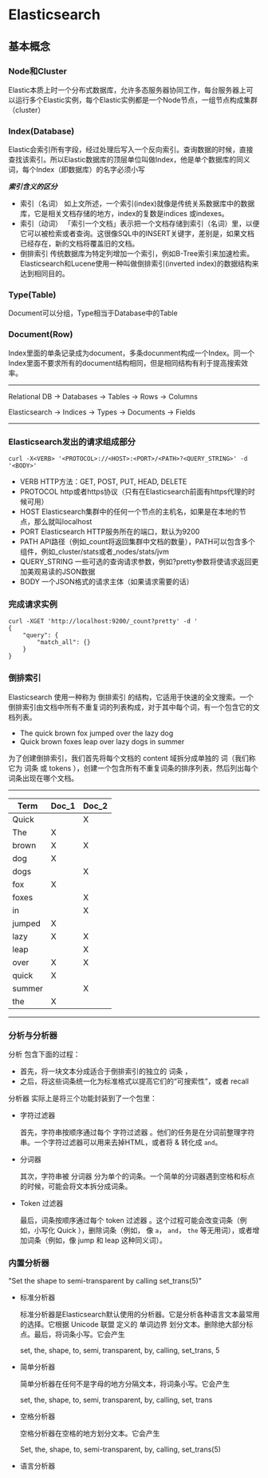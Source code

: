 # Elasticsearch

## 基本概念

### Node和Cluster

Elastic本质上时一个分布式数据库，允许多态服务器协同工作，每台服务器上可以运行多个Elastic实例，每个Elastic实例都是一个Node节点，一组节点构成集群（cluster）

### Index(Database)

Elastic会索引所有字段，经过处理后写入一个反向索引。查询数据的时候，直接查找该索引。所以Elastic数据库的顶层单位叫做Index，他是单个数据库的同义词，每个Index（即数据库）的名字必须小写

***索引含义的区分***

- 索引（名词） 如上文所述，一个索引(index)就像是传统关系数据库中的数据库，它是相关文档存储的地方，index的复数是indices 或indexes。
- 索引（动词） 「索引一个文档」表示把一个文档存储到索引（名词）里，以便它可以被检索或者查询。这很像SQL中的INSERT关键字，差别是，如果文档已经存在，新的文档将覆盖旧的文档。
- 倒排索引 传统数据库为特定列增加一个索引，例如B-Tree索引来加速检索。Elasticsearch和Lucene使用一种叫做倒排索引(inverted index)的数据结构来达到相同目的。

### Type(Table)

Document可以分组，Type相当于Database中的Table

### Document(Row)

Index里面的单条记录成为document，多条docunment构成一个Index。同一个Index里面不要求所有的document结构相同，但是相同结构有利于提高搜索效率。

***
Relational DB -> Databases -> Tables -> Rows -> Columns

Elasticsearch -> Indices   -> Types  -> Documents -> Fields
***

### Elasticsearch发出的请求组成部分

```http
curl -X<VERB> '<PROTOCOL>://<HOST>:<PORT>/<PATH>?<QUERY_STRING>' -d '<BODY>'
```

- VERB HTTP方法：GET, POST, PUT, HEAD, DELETE
- PROTOCOL http或者https协议（只有在Elasticsearch前面有https代理的时候可用）
- HOST Elasticsearch集群中的任何一个节点的主机名，如果是在本地的节点，那么就叫localhost
- PORT Elasticsearch HTTP服务所在的端口，默认为9200
- PATH API路径（例如_count将返回集群中文档的数量），PATH可以包含多个组件，例如_cluster/stats或者_nodes/stats/jvm
- QUERY_STRING 一些可选的查询请求参数，例如?pretty参数将使请求返回更加美观易读的JSON数据
- BODY 一个JSON格式的请求主体（如果请求需要的话）

### 完成请求实例

```http
curl -XGET 'http://localhost:9200/_count?pretty' -d '
{
    "query": {
        "match_all": {}
    }
}
```

### 倒排索引

Elasticsearch 使用一种称为 倒排索引 的结构，它适用于快速的全文搜索。一个倒排索引由文档中所有不重复词的列表构成，对于其中每个词，有一个包含它的文档列表。

- The quick brown fox jumped over the lazy dog
- Quick brown foxes leap over lazy dogs in summer

为了创建倒排索引，我们首先将每个文档的 content 域拆分成单独的 词（我们称它为 词条 或 tokens ），创建一个包含所有不重复词条的排序列表，然后列出每个词条出现在哪个文档。

***
|Term|Doc_1|Doc_2|
|---|---|---|
Quick   |       |  X
The     |   X   |
brown   |   X   |  X
dog     |   X   |
dogs    |       |  X
fox     |   X   |
foxes   |       |  X
in      |       |  X
jumped  |   X   |
lazy    |   X   |  X
leap    |       |  X
over    |   X   |  X
quick   |   X   |
summer  |       |  X
the     |   X   |
***

### 分析与分析器

分析 包含下面的过程：

- 首先，将一块文本分成适合于倒排索引的独立的 词条 ，
- 之后，将这些词条统一化为标准格式以提高它们的“可搜索性”，或者 recall

分析器 实际上是将三个功能封装到了一个包里：

- 字符过滤器

  首先，字符串按顺序通过每个 字符过滤器 。他们的任务是在分词前整理字符串。一个字符过滤器可以用来去掉HTML，或者将 & 转化成 `and`。

- 分词器

  其次，字符串被 分词器 分为单个的词条。一个简单的分词器遇到空格和标点的时候，可能会将文本拆分成词条。

- Token 过滤器

  最后，词条按顺序通过每个 token 过滤器 。这个过程可能会改变词条（例如，小写化 Quick ），删除词条（例如， 像 `a`， `and`， `the` 等无用词），或者增加词条（例如，像 jump 和 leap 这种同义词）。

### 内置分析器

"Set the shape to semi-transparent by calling set_trans(5)"

- 标准分析器

  标准分析器是Elasticsearch默认使用的分析器。它是分析各种语言文本最常用的选择。它根据 Unicode 联盟 定义的 单词边界 划分文本。删除绝大部分标点。最后，将词条小写。它会产生

  set, the, shape, to, semi, transparent, by, calling, set_trans, 5

- 简单分析器

  简单分析器在任何不是字母的地方分隔文本，将词条小写。它会产生

  set, the, shape, to, semi, transparent, by, calling, set, trans

- 空格分析器

  空格分析器在空格的地方划分文本。它会产生

  Set, the, shape, to, semi-transparent, by, calling, set_trans(5)

- 语言分析器


